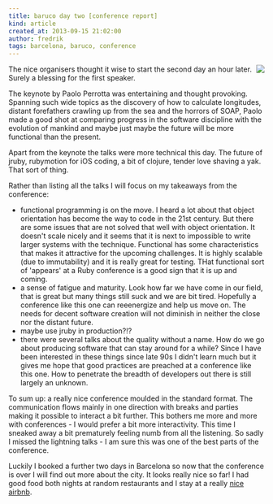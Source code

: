 ```yaml
---
title: baruco day two [conference report]
kind: article
created_at: 2013-09-15 21:02:00
author: fredrik
tags: barcelona, baruco, conference
---
```


<img style="float:right" src="http://assets2013.baruco.org/assets/logo-3ff2130df4d6cf11e8bd7f1e3d72bb6d.png"/>

The nice organisers thought it wise to start the second day an hour later. Surely a blessing for the first speaker. 

The keynote by Paolo Perrotta was entertaining and thought provoking. Spanning such wide topics as the discovery of how to calculate longitudes, distant forefathers crawling up from the sea and the horrors of SOAP, Paolo made a good shot at comparing progress in the software discipline with the evolution of mankind and maybe just maybe the future will be more functional than the present.

Apart from the keynote the talks were more technical this day. The future of jruby, rubymotion for iOS coding, a bit of clojure, tender love shaving a yak. That sort of thing. 

Rather than listing all the talks I will focus on my takeaways from the conference:

- functional programming is on the move. I heard a lot about that object orientation has become the way to code in the 21st century. But there are some issues that are not solved that well with object orientation. It doesn't scale nicely and it seems that it is next to impossible to write larger systems with the technique. Functional has some characteristics that makes it attractive for the upcoming challenges. It is highly scalable (due to immutability) and it is really great for testing. THat functional sort of 'appears' at a Ruby conference is a good sign that it is up and coming.
- a sense of fatigue and maturity. Look how far we have come in our field, that is great but many things still suck and we are bit tired. Hopefully a conference like this one can reeenergize and help us move on. The needs for decent software creation will not diminish in neither the close nor the distant future.
- maybe use jruby in production?!?
- there were several talks about the quality without a name. How do we go about producing software that can stay around for a while? Since I have been interested in these things since late 90s I didn't learn much but it gives me hope that good practices are preached at a conference like this one. How to penetrate the breadth of developers out there is still largely an unknown.

To sum up: a really nice conference moulded in the standard format. The communication flows mainly in one direction with breaks and parties making it possible to interact a bit further. This bothers me more and more with conferences - I would prefer a bit more interactivity. This time I sneaked away a bit prematurely feeling numb from all the listening. So sadly I missed the lightning talks - I am sure this was one of the best parts of the conference.

Luckily I booked a further two days in Barcelona so now that the conference is over I will find out more about the city. It looks really nice so far! I had good food both nights at random restaurants and I stay at a really [nice airbnb](https://sv.airbnb.com/rooms/1159801).
